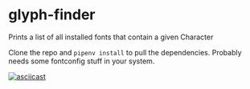 # glyph-finder
Prints a list of all installed fonts that contain a given Character

Clone the repo and `pipenv install` to pull the dependencies. Probably needs some fontconfig stuff in your system.

[![asciicast](https://asciinema.org/a/KLIqUCESr4SKwuGaSLdic85xW.svg)](https://asciinema.org/a/KLIqUCESr4SKwuGaSLdic85xW)
